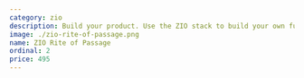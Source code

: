 ```yaml
---
category: zio
description: Build your product. Use the ZIO stack to build your own full-stack application in Scala 3, with credit card checkout, AI, emails, the real deal. The app we build is live here.
image: ./zio-rite-of-passage.png
name: ZIO Rite of Passage
ordinal: 2
price: 495
---
```

